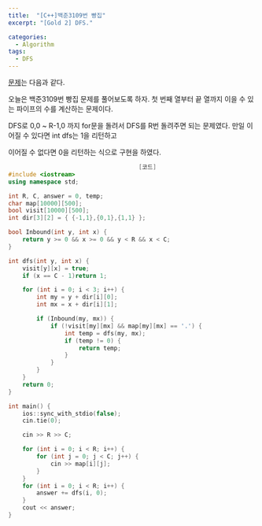 ```yaml
---
title:  "[C++]백준3109번 빵집"
excerpt: "[Gold 2] DFS."

categories:
  - Algorithm
tags:
  - DFS
---
```

[문제](https://www.acmicpc.net/problem/3109)는 다음과 같다.

오늘은 백준3109번 빵집 문제를 풀어보도록 하자. 첫 번째 열부터 끝 열까지 이을 수 있는 파이프의 수를 계산하는 문제이다.

DFS로 0,0 ~ R-1,0 까지 for문을 돌려서 DFS를 R번 돌려주면 되는 문제였다. 만일 이어질 수 있다면 int dfs는 1을 리턴하고

이어질 수 없다면 0을 리턴하는 식으로 구현을 하였다.
      

```c++
                                     [코드]
#include <iostream>
using namespace std;

int R, C, answer = 0, temp;
char map[10000][500];
bool visit[10000][500];
int dir[3][2] = { {-1,1},{0,1},{1,1} };

bool Inbound(int y, int x) {
	return y >= 0 && x >= 0 && y < R && x < C;
}

int dfs(int y, int x) {
	visit[y][x] = true;
	if (x == C - 1)return 1;

	for (int i = 0; i < 3; i++) {
		int my = y + dir[i][0];
		int mx = x + dir[i][1];

		if (Inbound(my, mx)) {
			if (!visit[my][mx] && map[my][mx] == '.') {
				int temp = dfs(my, mx);
				if (temp != 0) {
					return temp;
				}
			}
		}
	}
	return 0;
}

int main() {
	ios::sync_with_stdio(false);
	cin.tie(0);

	cin >> R >> C;

	for (int i = 0; i < R; i++) {
		for (int j = 0; j < C; j++) {
			cin >> map[i][j];
		}
	}
	for (int i = 0; i < R; i++) {
		answer += dfs(i, 0);
	}
	cout << answer;
}
```
